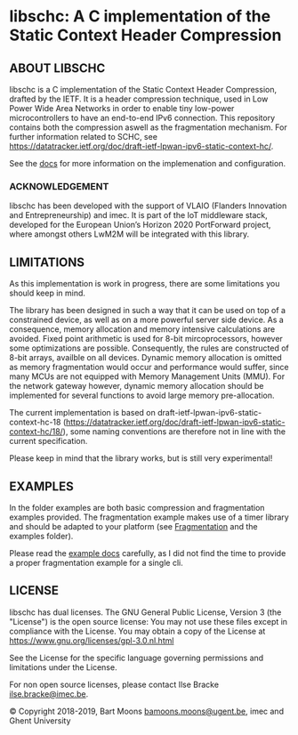 # libschc: A C implementation of the Static Context Header Compression
## ABOUT LIBSCHC

libschc is a C implementation of the Static Context Header Compression, drafted by the IETF.
It is a header compression technique, used in Low Power Wide Area Networks in order to enable 
tiny low-power microcontrollers to have an end-to-end IPv6 connection. 
This repository contains both the compression aswell as the fragmentation mechanism.
For further information related to SCHC, see <https://datatracker.ietf.org/doc/draft-ietf-lpwan-ipv6-static-context-hc/>.

See the [docs](/docs) for more information on the implemenation and configuration.

### ACKNOWLEDGEMENT

libschc has been developed with the support of VLAIO (Flanders Innovation and Entrepreneurship) and imec. It is part of the IoT middleware stack, developed for the European Union’s Horizon 2020 PortForward project, where amongst others LwM2M will be integrated with this library.

## LIMITATIONS
As this implementation is work in progress, there are some limitations you should keep in mind.

The library has been designed in such a way that it can be used on top of a constrained device, as well as on a more powerful server side device. As a consequence, memory allocation and memory intensive calculations are avoided.
Fixed point arithmetic is used for 8-bit mircoprocessors, however some optimizations are possible. Consequently, the rules are constructed of 8-bit arrays, availble on all devices. Dynamic memory allocation is omitted as memory fragmentation would occur and performance would suffer, since many MCUs are not equipped with Memory Management Units (MMU).
For the network gateway however, dynamic memory allocation should be implemented for several functions to avoid large memory pre-allocation.

The current implementation is based on draft-ietf-lpwan-ipv6-static-context-hc-18 (<https://datatracker.ietf.org/doc/draft-ietf-lpwan-ipv6-static-context-hc/18/>), some naming conventions are therefore not in line with the current specification.

Please keep in mind that the library works, but is still very experimental!

## EXAMPLES
In the folder examples are both basic compression and fragmentation examples provided. The fragmentation example makes use of a timer library and should be adapted to your platform (see [Fragmentation](/docs#fragmentation) and the examples folder).

Please read the [example docs](/examples#fragmentation) carefully, as I did not find the time to provide a proper fragmentation example for a single cli.

## LICENSE
libschc has dual licenses. The GNU General Public License, Version 3 (the "License") is the open source license: You may not use these files except in compliance with the License. You may obtain a copy of the License at <https://www.gnu.org/licenses/gpl-3.0.nl.html>

See the License for the specific language governing permissions and limitations under the License.

For non open source licenses, please contact Ilse Bracke <ilse.bracke@imec.be>.

© Copyright 2018-2019, Bart Moons <bamoons.moons@ugent.be>, imec and Ghent University